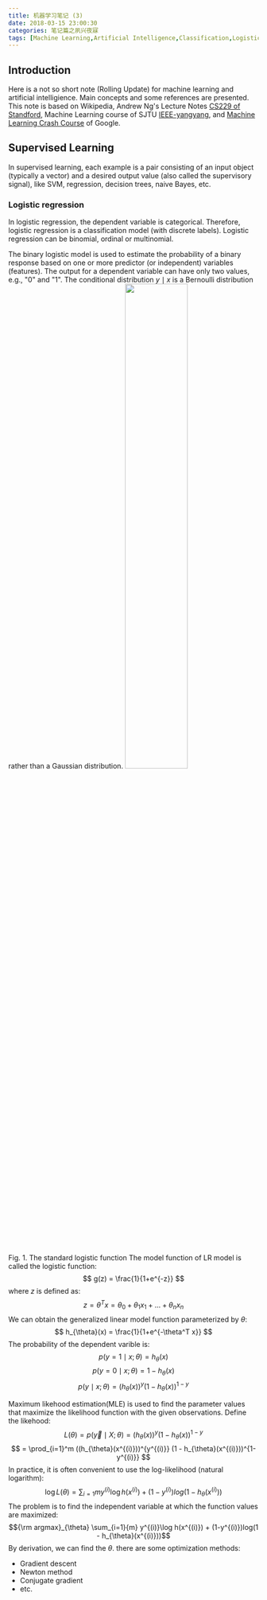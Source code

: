 ```yaml
---
title: 机器学习笔记 (3)
date: 2018-03-15 23:00:30
categories: 笔记篇之夙兴夜寐
tags: [Machine Learning,Artificial Intelligence,Classification,Logistic Regression]
---
```


## Introduction

Here is a not so short note (Rolling Update) for machine learning and artificial intelligience. Main concepts and some references are presented. This note is based on Wikipedia, Andrew Ng's Lecture Notes [CS229 of Standford](http://cs229.stanford.edu/), Machine Learning course of SJTU [IEEE-yangyang](http://bcmi.sjtu.edu.cn/%7Eyangyang/ml/#), and [Machine Learning Crash Course](https://developers.google.com/machine-learning/crash-course/) of Google.

## Supervised Learning

In supervised learning, each example is a pair consisting of an input object (typically a vector) and a desired output value (also called the supervisory signal), like SVM, regression, decision trees, naive Bayes, etc.
<!-- more -->

### Logistic regression

In logistic regression, the dependent variable is categorical. Therefore, logistic regression is a classification model (with discrete labels). Logistic regression can be binomial, ordinal or multinomial.

The binary logistic model is used to estimate the probability of a binary response based on one or more predictor (or independent) variables (features). The output for a dependent variable can have only two values, e.g., "0" and "1". The conditional distribution $y \mid x$ is a Bernoulli distribution rather than a Gaussian distribution.
<img src="https://upload.wikimedia.org/wikipedia/commons/8/88/Logistic-curve.svg" width="50%" height="50%">
Fig. 1. The standard logistic function
The model function of LR model is called the logistic function:
$$ g(z) = \frac{1}{1+e^{-z}} $$
where $z$ is defined as:
$$ z = \theta^T x = \theta_0 + \theta_1 x_1 + ... + \theta_n x_n $$
We can obtain the generalized linear model function parameterized by $\theta$:
$$ h_{\theta}(x) = \frac{1}{1+e^{-\theta^T x}} $$
The probability of the dependent varible is:
$$p(y=1 \mid x;\theta) = h_{\theta}(x)$$
$$p(y=0 \mid x;\theta) = 1 - h_{\theta}(x)$$
$$p(y \mid x;\theta) = (h_{\theta}(x))^y (1 - h_{\theta}(x))^{1-y}$$

Maximum likehood estimation(MLE) is used to find the parameter values that maximize the likelihood function with the given observations. Define the likehood:
$$L(\theta) = p(\vec{y} \mid X;\theta) = (h_{\theta}(x))^y (1 - h_{\theta}(x))^{1-y}$$
$$ = \prod_{i=1}^m ((h_{\theta}(x^{(i)}))^{y^{(i)}} (1 - h_{\theta}(x^{(i)}))^{1-y^{(i)}} $$
In practice, it is often convenient to use the log-likelihood (natural logarithm):
$$\log L(\theta) = \sum_{i=1}{m} y^{(i)}\log h(x^{(i)}) + (1-y^{(i)})log(1 - h_{\theta}(x^{(i)}))$$
The problem is to find the independent variable at which the function values are maximized:
$${\rm argmax}_{\theta} \sum_{i=1}{m} y^{(i)}\log h(x^{(i)}) + (1-y^{(i)})log(1 - h_{\theta}(x^{(i)}))$$
By derivation, we can find the $\theta$. there are some optimization methods:
- Gradient descent
- Newton method
- Conjugate gradient
- etc.






